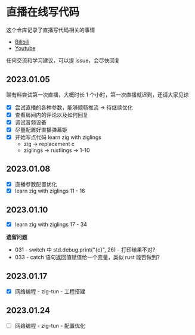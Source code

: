 # 直播在线写代码

这个仓库记录了直播写代码相关的事情

- [Bilibili](https://space.bilibili.com/1076758871/?spm_id_from=333.999.0.0)
- [Youtube](https://www.youtube.com/@user-lv3my7jv6h)

任何交流和学习建议，可以提 issue，会尽快回复

## 2023.01.05

聊有料尝试第一次直播，大概时长 1 个小时，第一次直播就迟到，还请大家见谅

- [x] 尝试直播的各种参数，能够顺畅推流 -> 待继续优化
- [x] 查看房间内的评论以及如何回复
- [x] 调试音频设备
- [x] 尽量配置好直播弹幕姬
- [x] 开始写点代码 learn zig with ziglings
    - zig -> replacement c
    - ziglings -> rustlings -> 1-10

## 2023.01.08

- [x] 直播参数配置优化
- [x] learn zig with ziglings 11 - 16

## 2023.01.10

- [x] learn zig with ziglings 17 - 34

**遗留问题**

- 031 - switch 中 std.debug.print("{c}", 26) - 打印结果不对?
- 033 - catch 语句返回值赋值给一个变量，类似 rust 能否做到?

## 2023.01.17

- [x] 网络编程 - zig-tun - 工程搭建

## 2023.01.24

- [ ] 网络编程 - zig-tun - 配置优化
